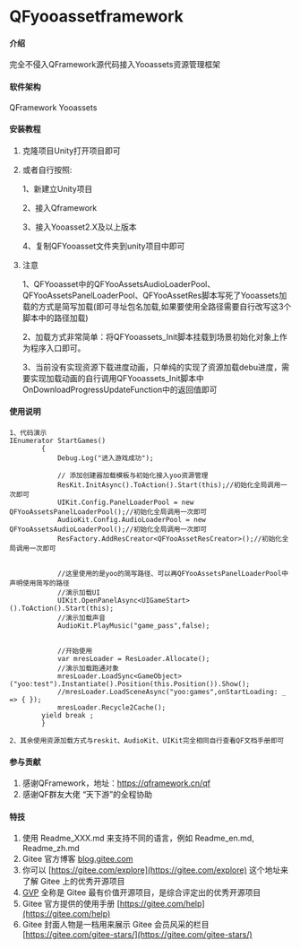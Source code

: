 # QFyooassetframework

#### 介绍
完全不侵入QFramework源代码接入Yooassets资源管理框架

#### 软件架构
QFramework
Yooassets


#### 安装教程

1.  克隆项目Unity打开项目即可

2.  或者自行按照:

    1、新建立Unity项目

    2、接入Qframework

    3、接入Yooasset2.X及以上版本

    4、复制QFYooasset文件夹到unity项目中即可


3.  注意

    1、QFYooasset中的QFYooAssetsAudioLoaderPool、QFYooAssetsPanelLoaderPool、QFYooAssetRes脚本写死了Yooassets加载的方式是简写加载(即可寻址包名加载,如果要使用全路径需要自行改写这3个脚本中的路径加载)

    2、加载方式非常简单：将QFYooassets_Init脚本挂载到场景初始化对象上作为程序入口即可。

    3、当前没有实现资源下载进度动画，只单纯的实现了资源加载debu进度，需要实现加载动画的自行调用QFYooassets_Init脚本中 OnDownloadProgressUpdateFunction中的返回值即可

#### 使用说明
    1、代码演示
    IEnumerator StartGames()
            {
                Debug.Log("进入游戏成功");

                // 添加创建器加载模板与初始化接入yoo资源管理
                ResKit.InitAsync().ToAction().Start(this);//初始化全局调用一次即可
                UIKit.Config.PanelLoaderPool = new QFYooAssetsPanelLoaderPool();//初始化全局调用一次即可
                AudioKit.Config.AudioLoaderPool = new QFYooAssetsAudioLoaderPool();//初始化全局调用一次即可
                ResFactory.AddResCreator<QFYooAssetResCreator>();//初始化全局调用一次即可


                //这里使用的是yoo的简写路径、可以再QFYooAssetsPanelLoaderPool中声明使用简写的路径
                //演示加载UI
                UIKit.OpenPanelAsync<UIGameStart>().ToAction().Start(this);
                //演示加载声音
                AudioKit.PlayMusic("game_pass",false);
                
                        
                //开始使用
                var mresLoader = ResLoader.Allocate();
                //演示加载跑通对象
                mresLoader.LoadSync<GameObject>("yoo:test").Instantiate().Position(this.Position()).Show();
                //mresLoader.LoadSceneAsync("yoo:games",onStartLoading: _ => { });
                mresLoader.Recycle2Cache();
            yield break ;
            }
        
    2、其余使用资源加载方式与reskit、AudioKit、UIKit完全相同自行查看QF文档手册即可

#### 参与贡献

1.  感谢QFramework，地址：https://qframework.cn/qf
2.  感谢QF群友大佬 “天下游”的全程协助



#### 特技

1.  使用 Readme\_XXX.md 来支持不同的语言，例如 Readme\_en.md, Readme\_zh.md
2.  Gitee 官方博客 [blog.gitee.com](https://blog.gitee.com)
3.  你可以 [https://gitee.com/explore](https://gitee.com/explore) 这个地址来了解 Gitee 上的优秀开源项目
4.  [GVP](https://gitee.com/gvp) 全称是 Gitee 最有价值开源项目，是综合评定出的优秀开源项目
5.  Gitee 官方提供的使用手册 [https://gitee.com/help](https://gitee.com/help)
6.  Gitee 封面人物是一档用来展示 Gitee 会员风采的栏目 [https://gitee.com/gitee-stars/](https://gitee.com/gitee-stars/)
